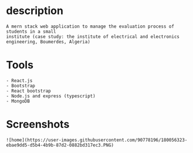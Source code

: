 # description

    A mern stack web application to manage the evaluation process of students in a small
    institute (case study: the institute of electrical and electronics engineering, Boumerdes, Algeria)

# Tools

    - React.js
    - Bootstrap
    - React bootstrap
    - Node.js and express (typescript)
    - MongoDB

# Screenshots

    ![home](https://user-images.githubusercontent.com/90778196/180056323-ebae9dd5-d5b4-4b9b-87d2-0882bd317ec3.PNG)

